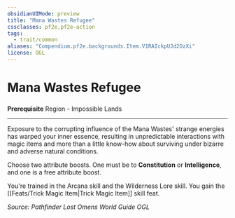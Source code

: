 ```yaml
---
obsidianUIMode: preview
title: "Mana Wastes Refugee"
cssclasses: pf2e,pf2e-action
tags:
  - trait/common
aliases: "Compendium.pf2e.backgrounds.Item.V1RAIckpUJd2OzXi"
license: OGL
---
```

# Mana Wastes Refugee

### 






**Prerequisite** Region - Impossible Lands

* * *

Exposure to the corrupting influence of the Mana Wastes' strange energies has warped your inner essence, resulting in unpredictable interactions with magic items and more than a little know-how about surviving under bizarre and adverse natural conditions.

Choose two attribute boosts. One must be to **Constitution** or **Intelligence**, and one is a free attribute boost.

You're trained in the Arcana skill and the Wilderness Lore skill. You gain the [[Feats/Trick Magic Item|Trick Magic Item]] skill feat.

*Source: Pathfinder Lost Omens World Guide*
*OGL*